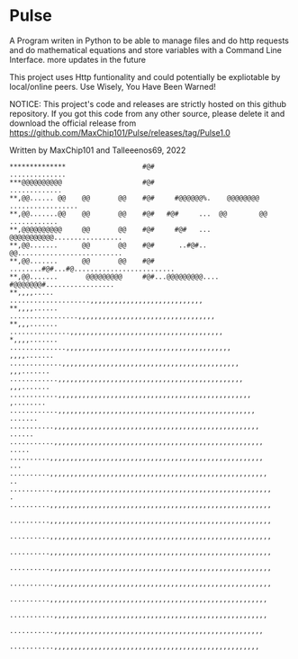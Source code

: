 # Pulse
A Program writen in Python to be able to manage files and do http requests and do mathematical equations and store variables with a Command Line Interface. more updates in the future

This project uses Http funtionality and could potentially be expliotable by local/online peers. Use Wisely, You Have Been Warned!

NOTICE: This project's code and releases are strictly hosted on this github repository. If you got this code from any other source, please delete it and download the official release from https://github.com/MaxChip101/Pulse/releases/tag/Pulse1.0


Written by MaxChip101 and Talleeenos69, 2022

    **************                   #@#                              ..............
    ***@@@@@@@@@@                    #@#                               .............
    **,@@...... @@    @@       @@    #@#     #@@@@@@%.    @@@@@@@@ .................
    **,@@.......@@    @@       @@    #@#   #@#     ...  @@        @@    ............
    **,@@@@@@@@@@     @@       @@    #@#     #@#   ...  @@@@@@@@@@@.................
    **,@@.......      @@       @@    #@#      ..#@#..   @@..........................
    **,@@.......      @@       @@    #@#   ........#@#...#@.........................
    **,@@.......       @@@@@@@@@     #@#...@@@@@@@@@....  #@@@@@@@#.................
    **,,,,.....                     ....................,,,,,,,,,,,,,,,,,,,,,,,,,,,,
    **,,,,......                 .................,,,,,,,,,,,,,,,,,,,,,,,,,,,,,,,,,,
    **,,,.......               ...............,,,,,,,,,,,,,,,,,,,,,,,,,,,,,,,,,,,,,,
    *,,,,.......             ..............,,,,,,,,,,,,,,,,,,,,,,,,,,,,,,,,,,,,,,,,,
    ,,,,.......            .............,,,,,,,,,,,,,,,,,,,,,,,,,,,,,,,,,,,,,,,,,,,,
    ,,,.......            ............,,,,,,,,,,,,,,,,,,,,,,,,,,,,,,,,,,,,,,,,,,,,,,
    ,,,.......          ............,,,,,,,,,,,,,,,,,,,,,,,,,,,,,,,,,,,,,,,,,,,,,,,,
    ,........          ............,,,,,,,,,,,,,,,,,,,,,,,,,,,,,,,,,,,,,,,,,,,,,,,,,
    .......           ...........,,,,,,,,,,,,,,,,,,,,,,,,,,,,,,,,,,,,,,,,,,,,,,,,,,,
    ......           ...........,,,,,,,,,,,,,,,,,,,,,,,,,,,,,,,,,,,,,,,,,,,,,,,,,,,,
    .....            ..........,,,,,,,,,,,,,,,,,,,,,,,,,,,,,,,,,,,,,,,,,,,,,,,,,,,,,
    ...             ..........,,,,,,,,,,,,,,,,,,,,,,,,,,,,,,,,,,,,,,,,,,,,,,,,,,,,,,
    ..             ...........,,,,,,,,,,,,,,,,,,,,,,,,,,,,,,,,,,,,,,,,,,,,,,,,,,,,,,
    .              ..........,,,,,,,,,,,,,,,,,,,,,,,,,,,,,,,,,,,,,,,,,,,,,,,,,,,,,,,
                   ..........,,,,,,,,,,,,,,,,,,,,,,,,,,,,,,,,,,,,,,,,,,,,,,,,,,,,,,,
                   ..........,,,,,,,,,,,,,,,,,,,,,,,,,,,,,,,,,,,,,,,,,,,,,,,,,,,,,,,
                   ..........,,,,,,,,,,,,,,,,,,,,,,,,,,,,,,,,,,,,,,,,,,,,,,,,,,,,,,,
                   ..........,,,,,,,,,,,,,,,,,,,,,,,,,,,,,,,,,,,,,,,,,,,,,,,,,,,,,,,
                   ...........,,,,,,,,,,,,,,,,,,,,,,,,,,,,,,,,,,,,,,,,,,,,,,,,,,,,,,
                    ..........,,,,,,,,,,,,,,,,,,,,,,,,,,,,,,,,,,,,,,,,,,,,,,,,,,,,,,
                    ...........,,,,,,,,,,,,,,,,,,,,,,,,,,,,,,,,,,,,,,,,,,,,,,,,,,,,,
                     ...........,,,,,,,,,,,,,,,,,,,,,,,,,,,,,,,,,,,,,,,,,,,,,,,,,,,,
                      ...........,,,,,,,,,,,,,,,,,,,,,,,,,,,,,,,,,,,,,,,,,,,,,,,,,,,
